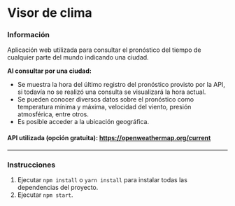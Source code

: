 # Visor de clima

### Información
Aplicación web utilizada para consultar el pronóstico del tiempo de cualquier parte del mundo indicando una ciudad.

**Al consultar por una ciudad:**
- Se muestra la hora del último registro del pronóstico provisto por la API, si todavía no se realizó una consulta se visualizará la hora actual.
- Se pueden conocer diversos datos sobre el pronóstico como temperatura mínima y máxima, velocidad del viento, presión atmosférica, entre otros.
- Es posible acceder a la ubicación geográfica. 

#### API utilizada (opción gratuita): https://openweathermap.org/current

---

### Instrucciones
1. Ejecutar ``npm install`` o ``yarn install`` para instalar todas las dependencias del proyecto.
2. Ejecutar ``npm start``.

